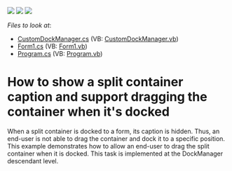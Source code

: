<!-- default badges list -->
![](https://img.shields.io/endpoint?url=https://codecentral.devexpress.com/api/v1/VersionRange/128617609/13.1.4%2B)
[![](https://img.shields.io/badge/Open_in_DevExpress_Support_Center-FF7200?style=flat-square&logo=DevExpress&logoColor=white)](https://supportcenter.devexpress.com/ticket/details/E2471)
[![](https://img.shields.io/badge/📖_How_to_use_DevExpress_Examples-e9f6fc?style=flat-square)](https://docs.devexpress.com/GeneralInformation/403183)
<!-- default badges end -->
<!-- default file list -->
*Files to look at*:

* [CustomDockManager.cs](./CS/WindowsApplication3/CustomDockManager.cs) (VB: [CustomDockManager.vb](./VB/WindowsApplication3/CustomDockManager.vb))
* [Form1.cs](./CS/WindowsApplication3/Form1.cs) (VB: [Form1.vb](./VB/WindowsApplication3/Form1.vb))
* [Program.cs](./CS/WindowsApplication3/Program.cs) (VB: [Program.vb](./VB/WindowsApplication3/Program.vb))
<!-- default file list end -->
# How to show a split container caption and support dragging the container when it's docked


<p>When a split container is docked to a form, its caption is hidden. Thus, an end-user is not able to drag the container and dock it to a specific position. <br />
This example demonstrates how to allow an end-user to drag the split container when it is docked. This task is implemented at the DockManager descendant level.</p>

<br/>


